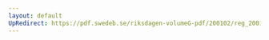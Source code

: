 ```yaml
---
layout: default
UpRedirect: https://pdf.swedeb.se/riksdagen-volumeG-pdf/200102/reg_200102/reg_200102_0052.pdf
---
```

